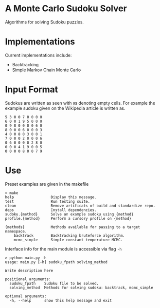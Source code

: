 # A Monte Carlo Sudoku Solver
Algorithms for solving Sudoku puzzles.

# Implementations
Current implementations include:
  - Backtracking
  - Simple Markov Chain Monte Carlo

# Input Format
Sudokus are written as seen with `0`s denoting empty cells. For example the example sudoku given on the Wikipedia article is written as.

```
5 3 0 0 7 0 0 0 0
6 0 0 1 9 5 0 0 0
0 9 8 0 0 0 0 6 0
8 0 0 0 6 0 0 0 3
4 0 0 8 0 3 0 0 1
7 0 0 0 2 0 0 0 6
0 6 0 0 0 0 2 8 0
0 0 0 4 1 9 0 0 5
0 0 0 0 8 0 0 7 9
```

# Use
Preset examples are given in the makefile

```
> make
help                 Display this message.
test                 Run testing suite.
clean                Remove artificats of build and standardize repo.
deps                 Install dependencies.
sudoku.{method}      Solve an example sudoku using {method}
profile.{method}     Perform a cursory profile on {method}

{methods}            Methods available for passing to a target namespace.
    backtrack        Backtracking bruteforce algorithm.
    mcmc_simple      Simple constant temperature MCMC.
```

Interface info for the main module is accessible via flag `-h`

```
> python main.py -h
usage: main.py [-h] sudoku_fpath solving_method

Write description here

positional arguments:
  sudoku_fpath    Sudoku file to be solved.
  solving_method  Methods for solving sudoku: backtrack, mcmc_simple

optional arguments:
  -h, --help      show this help message and exit
```
